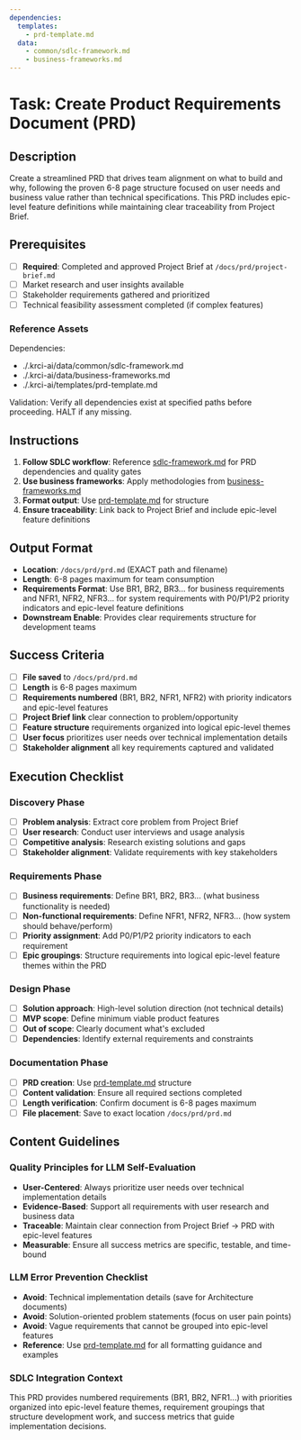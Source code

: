 ```yaml
---
dependencies:
  templates:
    - prd-template.md
  data:
    - common/sdlc-framework.md
    - business-frameworks.md
---
```

# Task: Create Product Requirements Document (PRD)

## Description

Create a streamlined PRD that drives team alignment on what to build and why, following the proven 6-8 page structure focused on user needs and business value rather than technical specifications. This PRD includes epic-level feature definitions while maintaining clear traceability from Project Brief.

## Prerequisites

- [ ] **Required**: Completed and approved Project Brief at `/docs/prd/project-brief.md`
- [ ] Market research and user insights available
- [ ] Stakeholder requirements gathered and prioritized
- [ ] Technical feasibility assessment completed (if complex features)

### Reference Assets

Dependencies:

- ./.krci-ai/data/common/sdlc-framework.md
- ./.krci-ai/data/business-frameworks.md
- ./.krci-ai/templates/prd-template.md

Validation: Verify all dependencies exist at specified paths before proceeding. HALT if any missing.

## Instructions

1. **Follow SDLC workflow**: Reference [sdlc-framework.md](./.krci-ai/data/common/sdlc-framework.md) for PRD dependencies and quality gates
2. **Use business frameworks**: Apply methodologies from [business-frameworks.md](./.krci-ai/data/business-frameworks.md)
3. **Format output**: Use [prd-template.md](./.krci-ai/templates/prd-template.md) for structure
4. **Ensure traceability**: Link back to Project Brief and include epic-level feature definitions

## Output Format

- **Location**: `/docs/prd/prd.md` (EXACT path and filename)
- **Length**: 6-8 pages maximum for team consumption
- **Requirements Format**: Use BR1, BR2, BR3... for business requirements and NFR1, NFR2, NFR3... for system requirements with P0/P1/P2 priority indicators and epic-level feature definitions
- **Downstream Enable**: Provides clear requirements structure for development teams

## Success Criteria

- [ ] **File saved** to `/docs/prd/prd.md`
- [ ] **Length** is 6-8 pages maximum
- [ ] **Requirements numbered** (BR1, BR2, NFR1, NFR2) with priority indicators and epic-level features
- [ ] **Project Brief link** clear connection to problem/opportunity
- [ ] **Feature structure** requirements organized into logical epic-level themes
- [ ] **User focus** prioritizes user needs over technical implementation details
- [ ] **Stakeholder alignment** all key requirements captured and validated

## Execution Checklist

### Discovery Phase

- [ ] **Problem analysis**: Extract core problem from Project Brief
- [ ] **User research**: Conduct user interviews and usage analysis
- [ ] **Competitive analysis**: Research existing solutions and gaps
- [ ] **Stakeholder alignment**: Validate requirements with key stakeholders

### Requirements Phase

- [ ] **Business requirements**: Define BR1, BR2, BR3... (what business functionality is needed)
- [ ] **Non-functional requirements**: Define NFR1, NFR2, NFR3... (how system should behave/perform)
- [ ] **Priority assignment**: Add P0/P1/P2 priority indicators to each requirement
- [ ] **Epic groupings**: Structure requirements into logical epic-level feature themes within the PRD

### Design Phase

- [ ] **Solution approach**: High-level solution direction (not technical details)
- [ ] **MVP scope**: Define minimum viable product features
- [ ] **Out of scope**: Clearly document what's excluded
- [ ] **Dependencies**: Identify external requirements and constraints

### Documentation Phase

- [ ] **PRD creation**: Use [prd-template.md](./.krci-ai/templates/prd-template.md) structure
- [ ] **Content validation**: Ensure all required sections completed
- [ ] **Length verification**: Confirm document is 6-8 pages maximum
- [ ] **File placement**: Save to exact location `/docs/prd/prd.md`

## Content Guidelines

### Quality Principles for LLM Self-Evaluation

- **User-Centered**: Always prioritize user needs over technical implementation details
- **Evidence-Based**: Support all requirements with user research and business data
- **Traceable**: Maintain clear connection from Project Brief → PRD with epic-level features
- **Measurable**: Ensure all success metrics are specific, testable, and time-bound

### LLM Error Prevention Checklist

- **Avoid**: Technical implementation details (save for Architecture documents)
- **Avoid**: Solution-oriented problem statements (focus on user pain points)
- **Avoid**: Vague requirements that cannot be grouped into epic-level features
- **Reference**: Use [prd-template.md](./.krci-ai/templates/prd-template.md) for all formatting guidance and examples

### SDLC Integration Context

This PRD provides numbered requirements (BR1, BR2, NFR1...) with priorities organized into epic-level feature themes, requirement groupings that structure development work, and success metrics that guide implementation decisions.
